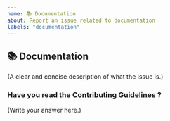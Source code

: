 ```yaml
---
name: 📚 Documentation
about: Report an issue related to documentation
labels: "documentation"
---
```


## 📚 Documentation

(A clear and concise description of what the issue is.)

### Have you read the [Contributing Guidelines](https://github.com/Kushal997-das/Project-Guidance/blob/main/CONTRIBUTING.md) ?

(Write your answer here.)
